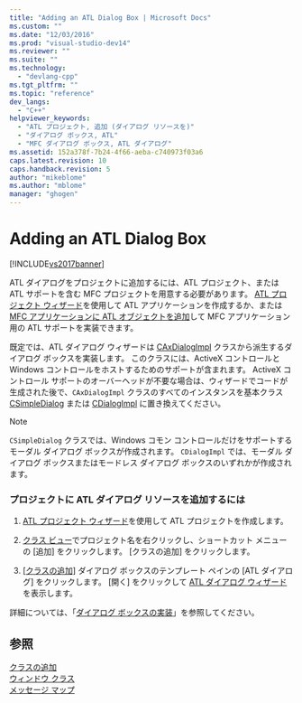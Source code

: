```yaml
---
title: "Adding an ATL Dialog Box | Microsoft Docs"
ms.custom: ""
ms.date: "12/03/2016"
ms.prod: "visual-studio-dev14"
ms.reviewer: ""
ms.suite: ""
ms.technology: 
  - "devlang-cpp"
ms.tgt_pltfrm: ""
ms.topic: "reference"
dev_langs: 
  - "C++"
helpviewer_keywords: 
  - "ATL プロジェクト, 追加 (ダイアログ リソースを)"
  - "ダイアログ ボックス, ATL"
  - "MFC ダイアログ ボックス, ATL ダイアログ"
ms.assetid: 152a378f-7b24-4f66-aeba-c740973f03a6
caps.latest.revision: 10
caps.handback.revision: 5
author: "mikeblome"
ms.author: "mblome"
manager: "ghogen"
---
```

# Adding an ATL Dialog Box
[!INCLUDE[vs2017banner](../../assembler/inline/includes/vs2017banner.md)]

ATL ダイアログをプロジェクトに追加するには、ATL プロジェクト、または ATL サポートを含む MFC プロジェクトを用意する必要があります。  [ATL プロジェクト ウィザード](../Topic/ATL%20Project%20Wizard.md)を使用して ATL アプリケーションを作成するか、または [MFC アプリケーションに ATL オブジェクトを追加](../../mfc/reference/adding-atl-support-to-your-mfc-project.md)して MFC アプリケーション用の ATL サポートを実装できます。  
  
 既定では、ATL ダイアログ ウィザードは [CAxDialogImpl](../Topic/CAxDialogImpl%20Class.md) クラスから派生するダイアログ ボックスを実装します。  このクラスには、ActiveX コントロールと Windows コントロールをホストするためのサポートが含まれます。  ActiveX コントロール サポートのオーバーヘッドが不要な場合は、ウィザードでコードが生成された後で、`CAxDialogImpl` クラスのすべてのインスタンスを基本クラス [CSimpleDialog](../../atl/reference/csimpledialog-class.md) または [CDialogImpl](../Topic/CDialogImpl%20Class.md) に置き換えてください。  
  
> [!NOTE]
>  `CSimpleDialog` クラスでは、Windows コモン コントロールだけをサポートするモーダル ダイアログ ボックスが作成されます。  `CDialogImpl` では、モーダル ダイアログ ボックスまたはモードレス ダイアログ ボックスのいずれかが作成されます。  
  
### プロジェクトに ATL ダイアログ リソースを追加するには  
  
1.  [ATL プロジェクト ウィザード](../Topic/ATL%20Project%20Wizard.md)を使用して ATL プロジェクトを作成します。  
  
2.  [クラス ビュー](http://msdn.microsoft.com/ja-jp/8d7430a9-3e33-454c-a9e1-a85e3d2db925)でプロジェクト名を右クリックし、ショートカット メニューの \[追加\] をクリックします。  \[クラスの追加\] をクリックします。  
  
3.  [&#91;クラスの追加&#93;](../../ide/add-class-dialog-box.md) ダイアログ ボックスのテンプレート ペインの \[ATL ダイアログ\] をクリックします。  \[開く\] をクリックして [ATL ダイアログ ウィザード](../../atl/reference/atl-dialog-wizard.md)を表示します。  
  
 詳細については、「[ダイアログ ボックスの実装](../../atl/implementing-a-dialog-box.md)」を参照してください。  
  
## 参照  
 [クラスの追加](../Topic/Adding%20a%20Class%20\(Visual%20C++\).md)   
 [ウィンドウ クラス](../Topic/ATL%20Window%20Classes.md)   
 [メッセージ マップ](../../atl/message-maps-atl.md)